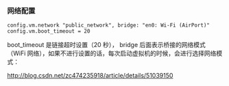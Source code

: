 

### 网络配置

```
config.vm.network "public_network", bridge: "en0: Wi-Fi (AirPort)"
config.vm.boot_timeout = 20
```

boot_timeout 是链接超时设置（20 秒）， bridge 后面表示桥接的网络模式（WiFi 网络），如果不进行设置的话，每次启动虚拟机的时候，会进行选择网络模式：



http://blog.csdn.net/zc474235918/article/details/51039150